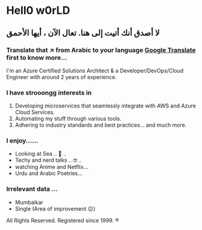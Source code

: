 # Hell0 w0rLD

## لا أصدق أنك أتيت إلى هنا. تعال الآن ، أيها الأحمق

### Translate that :arrow_upper_right: from Arabic to your language [Google Translate](https://translate.google.co.in/) first to know more...

I'm an Azure Certified Solutions Architect & a Developer/DevOps/Cloud Engineer with around 2 years of experience.

### I have strooongg interests in

1. Developing microservices that seamlessly integrate with AWS and Azure Cloud Services.
2. Automating my stuff through various tools.
3. Adhering to industry standards and best practices... and much more.

### I enjoy......

- Looking at Sea .. :ocean: ..
- Techy and nerd talks .. :nerd_face: ..
- watching Anime and Netflix...
- Urdu and Arabic Poetries...

### Irrelevant data ...

- Mumbaikar
- Single (Area of improvement :wink:)

All Rights Reserved. Registered since 1999. :registered:
